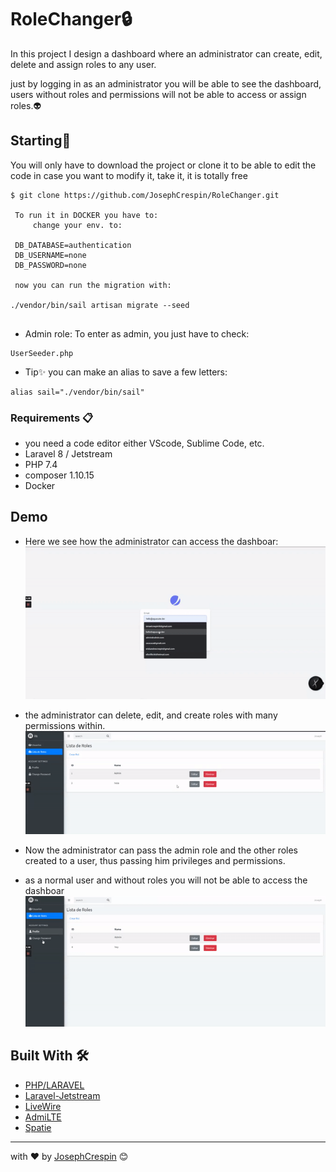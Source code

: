 
# RoleChanger🔒

In this project I design a dashboard where an administrator can create, edit, delete and assign roles to any user.

just by logging in as an administrator you will be able to see the dashboard, users without roles and permissions will not be able to access or assign roles.👽


## Starting🚀

You will only have to download the project or clone it to be able to edit the code in case you want to modify it, take it, it is totally free

```
$ git clone https://github.com/JosephCrespin/RoleChanger.git
  
 To run it in DOCKER you have to:
     change your env. to:
 
 DB_DATABASE=authentication
 DB_USERNAME=none
 DB_PASSWORD=none
 
 now you can run the migration with:
 
./vendor/bin/sail artisan migrate --seed
  
```
- Admin role:
 To enter as admin, you just have to check:
```
UserSeeder.php
```

- Tip✨
you can make an alias to save a few letters:

```
alias sail="./vendor/bin/sail"
```


### Requirements 📋

-  you need a code editor either VScode, Sublime Code, etc.
-  Laravel 8 / Jetstream
-  PHP 7.4
-  composer 1.10.15
-  Docker

## Demo 

- Here we see how the administrator can access the dashboar:
![DemoOne](DemoOne.gif)

- the administrator can delete, edit, and create roles with many permissions within.
![DemoTwo](DemoTwo.gif)

- Now the administrator can pass the admin role and the other roles created to a user, thus passing him privileges and permissions.
- as a normal user and without roles you will not be able to access the dashboar
![DemoThree](DemoThree.gif)

## Built With 🛠️

* [PHP/LARAVEL](https://laravel.com) 
* [Laravel-Jetstream](https://jetstream.laravel.com/2.x/introduction.html)
* [LiveWire](https://laravel-livewire.com) 
* [AdmiLTE](https://github.com/jeroennoten/Laravel-AdminLTE/wiki)
* [Spatie](https://spatie.be/) 


---
 with ❤️ by [JosephCrespin](https://github.com/JosephCrespin) 😊
